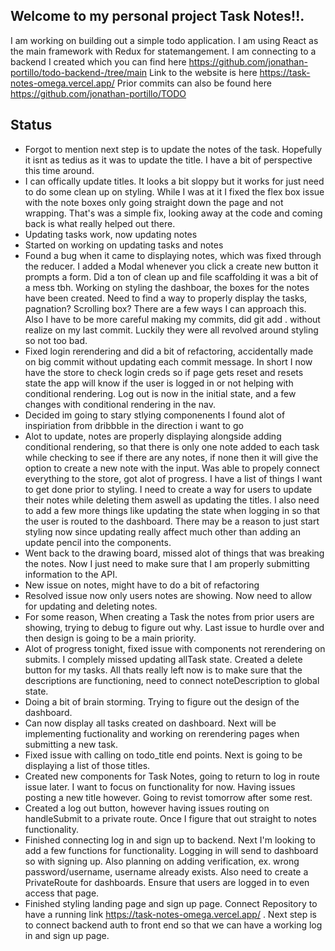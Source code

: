 ## Welcome to my personal project Task Notes!!.

I am working on building out a simple todo application. I am using React as the main framework with Redux for statemangement. I am connecting to a backend I created which you can find here
https://github.com/jonathan-portillo/todo-backend-/tree/main
Link to the website is here https://task-notes-omega.vercel.app/
Prior commits can also be found here https://github.com/jonathan-portillo/TODO

## Status

- Forgot to mention next step is to update the notes of the task. Hopefully it isnt as tedius as it was to update the title. I have a bit of perspective this time around.
- I can offically update titles. It looks a bit sloppy but it works for just need to do some clean up on styling. While I was at it I fixed the flex box issue with the note boxes only going straight down the page and not wrapping. That's was a simple fix, looking away at the code and coming back is what really helped out there.
- Updating tasks work, now updating notes
- Started on working on updating tasks and notes
- Found a bug when it came to displaying notes, which was fixed through the reducer. I added a Modal whenever you click a create new button it prompts a form. Did a ton of clean up and file scaffolding it was a bit of a mess tbh. Working on styling the dashboar, the boxes for the notes have been created. Need to find a way to properly display the tasks, pagnation? Scrolling box? There are a few ways I can approach this. Also I have to be more careful making my commits, did git add . without realize on my last commit. Luckily they were all revolved around styling so not too bad.
- Fixed login rerendering and did a bit of refactoring, accidentally made on big commit without updating each commit message. In short I now have the store to check login creds so if page gets reset and resets state the app will know if the user is logged in or not helping with conditional rendering. Log out is now in the initial state, and a few changes with conditional rendering in the nav.
- Decided im going to stary stlying componenents I found alot of inspiriation from dribbble in the direction i want to go
- Alot to update, notes are properly displaying alongside adding conditional rendering, so that there is only one note added to each task while checking to see if there are any notes, if none then it will give the option to create a new note with the input. Was able to propely connect everything to the store, got alot of progress. I have a list of things I want to get done prior to styling. I need to create a way for users to update their notes while deleting them aswell as updating the titles. I also need to add a few more things like updating the state when logging in so that the user is routed to the dashboard. There may be a reason to just start styling now since updating really affect much other than adding an update pencil into the components.
- Went back to the drawing board, missed alot of things that was breaking the notes. Now I just need to make sure that I am properly submitting information to the API.
- New issue on notes, might have to do a bit of refactoring
- Resolved issue now only users notes are showing. Now need to allow for updating and deleting notes.
- For some reason, When creating a Task the notes from prior users are showing, trying to debug to figure out why. Last issue to hurdle over and then design is going to be a main priority.
- Alot of progress tonight, fixed issue with components not rerendering on submits. I complely missed updating allTask state. Created a delete button for my tasks. All thats really left now is to make sure that the descriptions are functioning, need to connect noteDescription to global state.
- Doing a bit of brain storming. Trying to figure out the design of the dashboard.
- Can now display all tasks created on dashboard. Next will be implementing fuctionality and working on rerendering pages when submitting a new task.
- Fixed issue with calling on todo_title end points. Next is going to be displaying a list of those titles.
- Created new components for Task Notes, going to return to log in route issue later. I want to focus on functionality for now. Having issues posting a new title however. Going to revist tomorrow after some rest.
- Created a log out button, however having issues routing on handleSubmit to a private route. Once I figure that out straight to notes functionality.
- Finished connecting log in and sign up to backend. Next I'm looking to add a few functions for functionality. Logging in will send to dashboard so with signing up. Also planning on adding verification, ex. wrong password/username, username already exists. Also need to create a PrivateRoute for dashboards. Ensure that users are logged in to even access that page.
- Finished styling landing page and sign up page. Connect Repository to have a running link https://task-notes-omega.vercel.app/ . Next step is to connect backend auth to front end so that we can have a working log in and sign up page.
